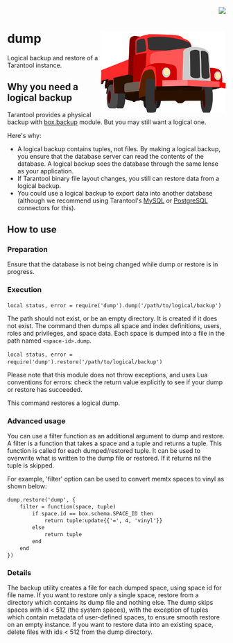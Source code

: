 <a href="https://travis-ci.org/tarantool/dump"><img src="https://travis-ci.org/tarantool/dump.png?branch=master" align="right"></a><br/>

# dump <img src="https://github.com/tarantool/dump/blob/master/docs/truck.png?raw=true" align="right">

Logical backup and restore of a Tarantool instance.

## Why you need a logical backup

Tarantool provides a physical backup with
[box.backup](https://tarantool.org/en/doc/1.7/book/admin/backups.html#hot-backup-vinyl-memtx)
module. But you may still want a logical one.

Here's why:

* A logical backup contains tuples, not files. By making a logical backup, you
  ensure that the database server can read the contents of the database.
  A logical backup sees the database through the same lense as your application.
* If Tarantool binary file layout changes, you still can restore data from a
  logical backup.
* You could use a logical backup to export data into another database (although
  we recommend using Tarantool's [MySQL](http://github.com/tarantool/mysql) or
  [PostgreSQL](http://github.com/tarantool/pg) connectors for this).

## How to use

### Preparation

Ensure that the database is not being changed while dump or restore is in progress.

### Execution

```local status, error = require('dump').dump('/path/to/logical/backup')```

The path should not exist, or be an empty directory. It is created if it does
not exist. The command then dumps all space and index definitions, users, roles
and privileges, and space data. Each space is dumped into a file in the path
named `<space-id>.dump`.

```local status, error = require('dump').restore('/path/to/logical/backup')```

Please note that this module does not throw exceptions, and uses Lua conventions for
errors: check the return value explicitly to see if your dump or restore has succeeded.

This command restores a logical dump.

### Advanced usage

You can use a filter function as an additional argument to dump and restore.
A filter is a function that takes a space and a tuple and returns a tuple. 
This function is called for each dumped/restored tuple. It can be used to overwrite
what is written to the dump file or restored. If it returns nil the tuple is skipped.

For example, 'filter' option can be used to convert memtx spaces to vinyl as
shown below:
```
dump.restore('dump', {
    filter = function(space, tuple)
        if space.id == box.schema.SPACE_ID then
            return tuple:update{{'=', 4, 'vinyl'}}
        else
            return tuple
        end
    end
})
```

### Details

The backup utility creates a file for each dumped space, using space id for file name. If you want to restore only a single space, restore from a directory which contains its dump file and nothing else. The dump skips spaces with id < 512 (the system spaces), with the exception of tuples which contain metadata of user-defined spaces, to ensure smooth restore on an empty instance. If you want to restore data into an existing space, delete files with ids < 512 from the dump directory.
